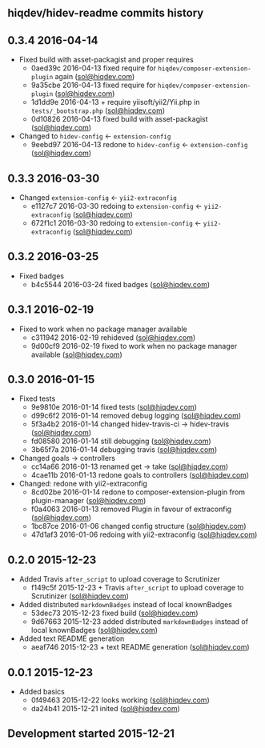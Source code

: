 hiqdev/hidev-readme commits history
-----------------------------------

## 0.3.4 2016-04-14

- Fixed build with asset-packagist and proper requires
    - 0aed39c 2016-04-13 fixed require for `hiqdev/composer-extension-plugin` again (sol@hiqdev.com)
    - 9a35cbe 2016-04-13 fixed require for `hiqdev/composer-extension-plugin` (sol@hiqdev.com)
    - 1d1dd9e 2016-04-13 + require yiisoft/yii2/Yii.php in `tests/_bootstrap.php` (sol@hiqdev.com)
    - 0d10826 2016-04-13 fixed build with asset-packagist (sol@hiqdev.com)
- Changed to `hidev-config` <- `extension-config`
    - 9eebd97 2016-04-13 redone to `hidev-config` <- `extension-config` (sol@hiqdev.com)

## 0.3.3 2016-03-30

- Changed `extension-config` <- `yii2-extraconfig`
    - e1127c7 2016-03-30 redoing to `extension-config` <- `yii2-extraconfig` (sol@hiqdev.com)
    - 672f1c1 2016-03-30 redoing to `extension-config` <- `yii2-extraconfig` (sol@hiqdev.com)

## 0.3.2 2016-03-25

- Fixed badges
    - b4c5544 2016-03-24 fixed badges (sol@hiqdev.com)

## 0.3.1 2016-02-19

- Fixed to work when no package manager available
    - c311942 2016-02-19 rehideved (sol@hiqdev.com)
    - 9d00cf9 2016-02-19 fixed to work when no package manager available (sol@hiqdev.com)

## 0.3.0 2016-01-15

- Fixed tests
    - 9e9810e 2016-01-14 fixed tests (sol@hiqdev.com)
    - d99c6f2 2016-01-14 removed debug logging (sol@hiqdev.com)
    - 5f3a4b2 2016-01-14 changed hidev-travis-ci -> hidev-travis (sol@hiqdev.com)
    - fd08580 2016-01-14 still debugging (sol@hiqdev.com)
    - 3b65f7a 2016-01-14 debugging travis (sol@hiqdev.com)
- Changed goals -> controllers
    - cc14a66 2016-01-13 renamed get -> take (sol@hiqdev.com)
    - 4cae11b 2016-01-13 redone goals to controllers (sol@hiqdev.com)
- Changed: redone with yii2-extraconfig
    - 8cd02be 2016-01-14 redone to composer-extension-plugin from plugin-manager (sol@hiqdev.com)
    - f0a4063 2016-01-13 removed Plugin in favour of extraconfig (sol@hiqdev.com)
    - 1bc87ce 2016-01-06 changed config structure (sol@hiqdev.com)
    - 47d1af3 2016-01-06 redoing with yii2-extraconfig (sol@hiqdev.com)

## 0.2.0 2015-12-23

- Added Travis `after_script` to upload coverage to Scrutinizer
    - f149c5f 2015-12-23 + Travis `after_script` to upload coverage to Scrutinizer (sol@hiqdev.com)
- Added distributed `markdownBadges` instead of local knownBadges
    - 53dec73 2015-12-23 fixed build (sol@hiqdev.com)
    - 9d67663 2015-12-23 added distributed `markdownBadges` instead of local knownBadges (sol@hiqdev.com)
- Added text README generation
    - aeaf746 2015-12-23 + text README generation (sol@hiqdev.com)

## 0.0.1 2015-12-23

- Added basics
    - 0f49463 2015-12-22 looks working (sol@hiqdev.com)
    - da24b41 2015-12-21 inited (sol@hiqdev.com)

## Development started 2015-12-21

